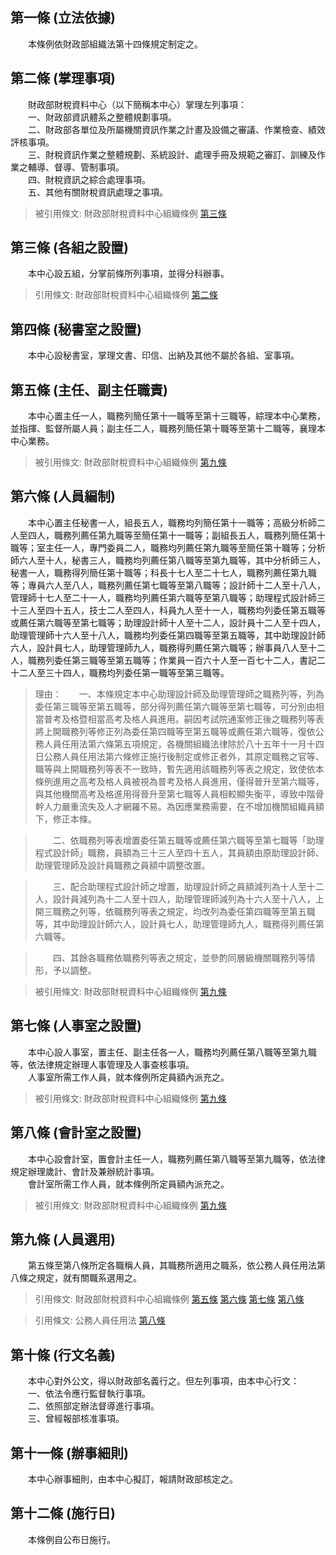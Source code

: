 第一條 (立法依據)
-----------------
　　本條例依財政部組織法第十四條規定制定之。  


第二條 (掌理事項)
-----------------
　　財政部財稅資料中心（以下簡稱本中心）掌理左列事項：  
　　一、財政部資訊體系之整體規劃事項。  
　　二、財政部各單位及所屬機關資訊作業之計畫及設備之審議、作業檢查、績效評核事項。  
　　三、財稅資訊作業之整體規劃、系統設計、處理手冊及規範之審訂、訓練及作業之輔導、督導、管制事項。  
　　四、財稅資訊之綜合處理事項。  
　　五、其他有關財稅資訊處理之事項。  
> 被引用條文: 財政部財稅資料中心組織條例 [第三條](1589#第三條-各組之設置)



第三條 (各組之設置)
-------------------
　　本中心設五組，分掌前條所列事項，並得分科辦事。  
> 引用條文: 財政部財稅資料中心組織條例 [第二條](1589#第二條-掌理事項)



第四條 (秘書室之設置)
---------------------
　　本中心設秘書室，掌理文書、印信、出納及其他不屬於各組、室事項。  


第五條 (主任、副主任職責)
-------------------------
　　本中心置主任一人，職務列簡任第十一職等至第十三職等，綜理本中心業務，並指揮、監督所屬人員；副主任二人，職務列簡任第十職等至第十二職等，襄理本中心業務。  
> 被引用條文: 財政部財稅資料中心組織條例 [第九條](1589#第九條-人員選用)



第六條 (人員編制)
-----------------
　　本中心置主任秘書一人，組長五人，職務均列簡任第十一職等；高級分析師二人至四人，職務列薦任第九職等至簡任第十一職等；副組長五人，職務列簡任第十職等；室主任一人，專門委員二人，職務均列薦任第九職等至簡任第十職等；分析師六人至十人，秘書三人，職務均列薦任第八職等至第九職等，其中分析師三人，秘書一人，職務得列簡任第十職等；科長十七人至二十七人，職務列薦任第九職等；專員六人至八人，職務列薦任第七職等至第八職等；設計師十二人至十八人，管理師十七人至二十一人，職務均列薦任第六職等至第八職等；助理程式設計師三十三人至四十五人，技士二人至四人，科員九人至十一人，職務均列委任第五職等或薦任第六職等至第七職等；助理設計師十人至十二人，設計員十二人至十四人，助理管理師十六人至十八人，職務均列委任第四職等至第五職等，其中助理設計師六人，設計員七人，助理管理師九人，職務得列薦任第六職等；辦事員八人至十二人，職務列委任第三職等至第五職等；作業員一百六十人至一百七十二人，書記二十二人至三十四人，職務均列委任第一職等至第三職等。  
> 理由：　　一、本條規定本中心助理設計師及助理管理師之職務列等，列為委任第三職等至第五職等，部分得列薦任第六職等至第七職等，可分別由相當普考及格暨相當高考及格人員進用。嗣因考試院通案修正後之職務列等表將上開職務列等修正列為委任第四職等至第五職等或薦任第六職等，復依公務人員任用法第六條第五項規定，各機關組織法律除於八十五年十一月十四日公務人員任用法第六條修正施行後制定或修正者外，其原定職務之官等、職等與上開職務列等表不一致時，暫先適用該職務列等表之規定，致使依本條例進用之高考及格人員被視為普考及格人員進用，僅得晉升至第六職等，與其他機關高考及格進用得晉升至第七職等人員相較顯失衡平，導致中階骨幹人力嚴重流失及人才網羅不易。為因應業務需要，在不增加機關組織員額下，修正本條。

> 　　二、依職務列等表增置委任第五職等或薦任第六職等至第七職等「助理程式設計師」職務，員額為三十三人至四十五人，其員額由原助理設計師、助理管理師及設計員職務之員額中調整改置。

> 　　三、配合助理程式設計師之增置，助理設計師之員額減列為十人至十二人，設計員減列為十二人至十四人，助理管理師減列為十六人至十八人，上開三職務之列等，依職務列等表之規定，均改列為委任第四職等至第五職等，其中助理設計師六人，設計員七人，助理管理師九人，職務得列薦任第六職等。

> 　　四、其餘各職務依職務列等表之規定，並參酌同層級機關職務列等情形，予以調整。

> 被引用條文: 財政部財稅資料中心組織條例 [第九條](1589#第九條-人員選用)



第七條 (人事室之設置)
---------------------
　　本中心設人事室，置主任、副主任各一人，職務均列薦任第八職等至第九職等，依法律規定辦理人事管理及人事查核事項。  
　　人事室所需工作人員，就本條例所定員額內派充之。  
> 被引用條文: 財政部財稅資料中心組織條例 [第九條](1589#第九條-人員選用)



第八條 (會計室之設置)
---------------------
　　本中心設會計室，置會計主任一人，職務列薦任第八職等至第九職等，依法律規定辦理歲計、會計及兼辦統計事項。  
　　會計室所需工作人員，就本條例所定員額內派充之。  
> 被引用條文: 財政部財稅資料中心組織條例 [第九條](1589#第九條-人員選用)



第九條 (人員選用)
-----------------
　　第五條至第八條所定各職稱人員，其職務所適用之職系，依公務人員任用法第八條之規定，就有關職系選用之。  
> 引用條文: 財政部財稅資料中心組織條例 [第五條](1589#第五條-主任、副主任職責) [第六條](1589#第六條-人員編制) [第七條](1589#第七條-人事室之設置) [第八條](1589#第八條-會計室之設置)

> 引用條文: 公務人員任用法 [第八條](4617#第八條-職系說明書)



第十條 (行文名義)
-----------------
　　本中心對外公文，得以財政部名義行之。但左列事項，由本中心行文：  
　　一、依法令應行監督執行事項。  
　　二、依照部定辦法督導進行事項。  
　　三、曾經報部核准事項。  


第十一條 (辦事細則)
-------------------
　　本中心辦事細則，由本中心擬訂，報請財政部核定之。  


第十二條 (施行日)
-----------------
　　本條例自公布日施行。